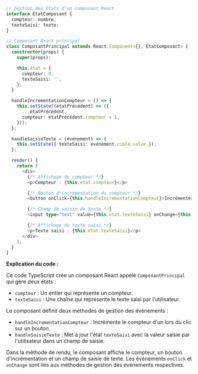 ```typescript
// Gestion des États d'un composant React
interface ÉtatComposant {
  compteur: nombre;
  texteSaisi: texte;
}

// Composant React principal
class ComposantPrincipal extends React.Component<{}, ÉtatComposant> {
  constructor(props) {
    super(props);

    this.état = {
      compteur: 0,
      texteSaisi: '',
    };
  }

  handleIncrementationCompteur = () => {
    this.setState((étatPrécédent) => ({
      ...étatPrécédent,
      compteur: étatPrécédent.compteur + 1,
    }));
  };

  handleSaisieTexte = (événement) => {
    this.setState({ texteSaisi: événement.cible.value });
  };

  render() {
    return (
      <div>
        {/* Affichage du compteur */}
        <p>Compteur : {this.état.compteur}</p>

        {/* Bouton d'incrémentation du compteur */}
        <button onClick={this.handleIncrementationCompteur}>Incrémenter le compteur</button>

        {/* Champ de saisie de texte */}
        <input type="text" value={this.état.texteSaisi} onChange={this.handleSaisieTexte} />

        {/* Affichage du texte saisi */}
        <p>Texte saisi : {this.état.texteSaisi}</p>
      </div>
    );
  }
}
```

**Explication du code :**

Ce code TypeScript crée un composant React appelé `ComposantPrincipal` qui gère deux états :

* `compteur` : Un entier qui représente un compteur.
* `texteSaisi` : Une chaîne qui représente le texte saisi par l'utilisateur.

Le composant définit deux méthodes de gestion des événements :

* `handleIncrementationCompteur` : Incrémente le compteur d'un lors du clic sur un bouton.
* `handleSaisieTexte` : Met à jour l'état `texteSaisi` avec la valeur saisie par l'utilisateur dans un champ de saisie.

Dans la méthode de rendu, le composant affiche le compteur, un bouton d'incrémentation et un champ de saisie de texte. Les événements `onClick` et `onChange` sont liés aux méthodes de gestion des événements respectives.